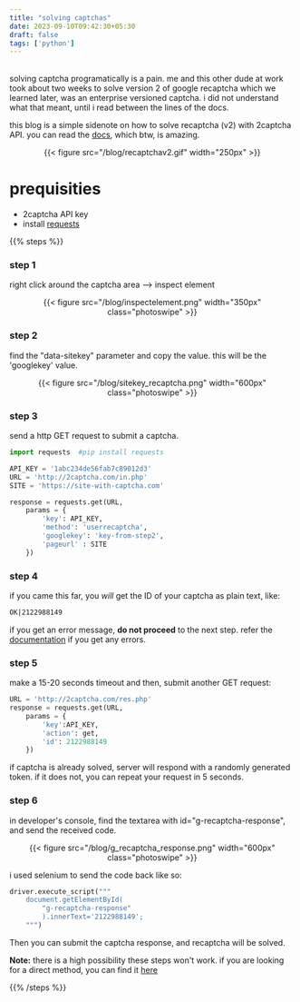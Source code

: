 ```yaml
---
title: "solving captchas"
date: 2023-09-10T09:42:30+05:30
draft: false
tags: ['python']
---
```


\
solving captcha programatically is a pain. me and this other dude at work took about two weeks to solve version 2 of google recaptcha which we learned later, was an enterprise versioned captcha. i did not understand what that meant, until i read between the lines of the docs.

this blog is a simple sidenote on how to solve recaptcha (v2) with 2captcha API. you can read the [docs](https://2captcha.com/2captcha-api#solving_captchas), which btw, is amazing.

<center>
{{< figure src="/blog/recaptchav2.gif" width="250px" >}}
</center>

# prequisities

- 2captcha API key 
- install [requests](https://pypi.org/project/requests/)


{{% steps %}}

### step 1

right click around the captcha area --> inspect element

<center>
{{< figure src="/blog/inspectelement.png" width="350px" class="photoswipe" >}}
</center>

### step 2

find the "data-sitekey" parameter and copy the value. this will be the 'googlekey' value.

<center>
{{< figure src="/blog/sitekey_recaptcha.png" width="600px" class="photoswipe"  >}}
</center>

### step 3

send a http GET request to submit a captcha.


```python
import requests  #pip install requests

API_KEY = '1abc234de56fab7c89012d3'
URL = 'http://2captcha.com/in.php'
SITE = 'https://site-with-captcha.com'

response = requests.get(URL, 
    params = {
        'key': API_KEY, 
        'method': 'userrecaptcha', 
        'googlekey': 'key-from-step2',
        'pageurl' : SITE
    })
```

### step 4

if you came this far, you *will*  get the ID of your captcha as plain text, like:

```bash
OK|2122988149
```

if you get an error message, __do not proceed__ to the next step.
refer the [documentation](https://2captcha.com/2captcha-api#error_handling) if you get any errors.


### step 5

make a 15-20 seconds timeout and then, submit another GET request:       


```python
URL = 'http://2captcha.com/res.php'
response = requests.get(URL,
    params = {
        'key':API_KEY,
        'action': get,
        'id': 2122988149
    })
```


if captcha is already solved, server will respond with a randomly generated token. if it does not, you can repeat your request in 5 seconds.


### step 6

in developer's console, find the textarea with id="g-recaptcha-response", and send the received code. 


<center>
{{< figure src="/blog/g_recaptcha_response.png" width="600px" class="photoswipe" >}}
</center>


i used selenium to send the code back like so:

```python
driver.execute_script("""
    document.getElementById(
        "g-recaptcha-response"
        ).innerText='2122988149';
    """)
```

Then you can submit the captcha response, and recaptcha will be solved.


__Note:__  there is a high possibility these steps won't work. if you are looking for a direct method, you can find it [here](https://github.com/2captcha/2captcha-python/blob/master/examples/recaptcha_v2.py)



{{% /steps %}}